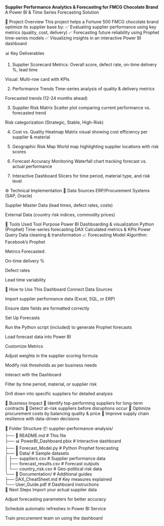 **Supplier Performance Analytics & Forecasting for FMCG Chocolate Brand**
A Power BI & Time Series Forecasting Solution

📌 Project Overview
This project helps a Fortune 500 FMCG chocolate brand optimize its supplier base by:
✅ Evaluating supplier performance using key metrics (quality, cost, delivery)
✅ Forecasting future reliability using Prophet time-series models
✅ Visualizing insights in an interactive Power BI dashboard

📊 Key Deliverables
1. Supplier Scorecard
Metrics: Overall score, defect rate, on-time delivery %, lead time

Visual: Multi-row card with KPIs

2. Performance Trends
Time-series analysis of quality & delivery metrics

Forecasted trends (12-24 months ahead)

3. Supplier Risk Matrix
Scatter plot comparing current performance vs. forecasted trend

Risk categorization (Strategic, Stable, High-Risk)

4. Cost vs. Quality Heatmap
Matrix visual showing cost efficiency per supplier & material

5. Geographic Risk Map
World map highlighting supplier locations with risk scores

6. Forecast Accuracy Monitoring
Waterfall chart tracking forecast vs. actual performance

7. Interactive Dashboard
Slicers for time period, material type, and risk level

⚙️ Technical Implementation
📂 Data Sources
ERP/Procurement Systems (SAP, Oracle)

Supplier Master Data (lead times, defect rates, costs)

External Data (country risk indices, commodity prices)

🔧 Tools Used
Tool	Purpose
Power BI	Dashboarding & visualization
Python (Prophet)	Time-series forecasting
DAX	Calculated metrics & KPIs
Power Query	Data cleaning & transformation
📈 Forecasting Model
Algorithm: Facebook’s Prophet

Metrics Forecasted:

On-time delivery %

Defect rates

Lead time variability

🚀 How to Use This Dashboard
Connect Data Sources

Import supplier performance data (Excel, SQL, or ERP)

Ensure date fields are formatted correctly

Set Up Forecasts

Run the Python script (included) to generate Prophet forecasts

Load forecast data into Power BI

Customize Metrics

Adjust weights in the supplier scoring formula

Modify risk thresholds as per business needs

Interact with the Dashboard

Filter by time period, material, or supplier risk

Drill down into specific suppliers for detailed analysis

📌 Business Impact
🔹 Identify top-performing suppliers for long-term contracts
🔹 Detect at-risk suppliers before disruptions occur
🔹 Optimize procurement costs by balancing quality & price
🔹 Improve supply chain resilience with data-driven decisions

📂 Folder Structure
📦 supplier-performance-analysis/  
├── 📄 README.md                 # This file  
├── 📊 PowerBI_Dashboard.pbix    # Interactive dashboard  
├── 📜 Forecast_Model.py         # Python Prophet forecasting  
├── 📂 Data/                     # Sample datasets  
│   ├── suppliers.csv           # Supplier performance data  
│   ├── forecast_results.csv    # Forecast outputs  
│   └── country_risk.csv        # Geo-political risk data  
└── 📂 Documentation/            # Additional guides  
    ├── DAX_CheatSheet.md       # Key measures explained  
    └── User_Guide.pdf          # Dashboard instructions  
📅 Next Steps
Import your actual supplier data

Adjust forecasting parameters for better accuracy

Schedule automatic refreshes in Power BI Service

Train procurement team on using the dashboard

